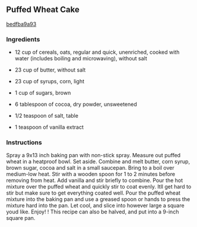 ## Puffed Wheat Cake

[bedfba9a93](http://tastykitchen.com/recipes/desserts/puffed-wheat-cake/)

### Ingredients

 - 12 cup of cereals, oats, regular and quick, unenriched, cooked with water (includes boiling and microwaving), without salt

 - 23 cup of butter, without salt

 - 23 cup of syrups, corn, light

 - 1 cup of sugars, brown

 - 6 tablespoon of cocoa, dry powder, unsweetened

 - 1/2 teaspoon of salt, table

 - 1 teaspoon of vanilla extract

### Instructions

Spray a 9x13 inch baking pan with non-stick spray. Measure out puffed wheat in a heatproof bowl. Set aside. Combine and melt butter, corn syrup, brown sugar, cocoa and salt in a small saucepan. Bring to a boil over medium-low heat. Stir with a wooden spoon for 1 to 2 minutes before removing from heat. Add vanilla and stir briefly to combine. Pour the hot mixture over the puffed wheat and quickly stir to coat evenly. Itll get hard to stir but make sure to get everything coated well. Pour the puffed wheat mixture into the baking pan and use a greased spoon or hands to press the mixture hard into the pan. Let cool, and slice into however large a square youd like. Enjoy! ! This recipe can also be halved, and put into a 9-inch square pan.